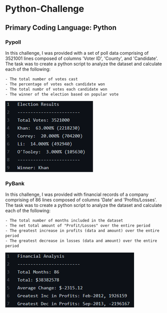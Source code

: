 # Python-Challenge
## Primary Coding Language: Python

### Pypoll
In this challenge, I was provided with a set of poll data comprising of 3521001 lines composed of columns 'Voter ID', 'County', and 'Candidate'.  The task was to create a python script to analyze the dataset and calculate each of the following:

    - The total number of votes cast
    - The percentage of votes each candidate won
    - The total numbr of votes each candidate won
    - The winner of the election based on popular vote
![pypoll](https://github.com/tanazimmer/Python-Challenge/blob/master/images/pypoll.PNG)

### PyBank
In this challenge, I was provided with financial records of a company comprising of 86 lines composed of columns 'Date' and 'Profits/Losses'.  The task was to create a python script to analyze the dataset and calculate each of the following:

    - The total number of months included in the dataset
    - The net total amount of "Profit/Losses" over the entire period
    - The greatest increase in profits (data and amount) over the entire period
    - The greatest decrease in losses (data and amount) over the entire period
![pybank](https://github.com/tanazimmer/Python-Challenge/blob/master/images/pybank.PNG)
